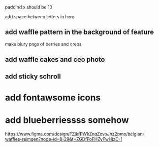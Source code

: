  paddind x should be 10

 add space between letters in hero
## add waffle pattern in the background of feature

 make blury pngs of berries and oreos
## add waffle cakes and ceo photo
## add sticky schroll
# add fontawsome icons

# add blueberriessss somehow



https://www.figma.com/design/FZjkfPWkZnqZevoJhz2pmo/belgian-waffles-reimgen?node-id=8-29&t=ZGDfFoFHZyFwHjzC-1